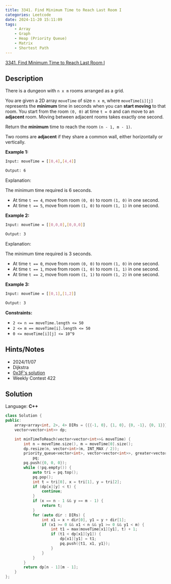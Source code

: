 ```yaml
---
title: 3341. Find Minimum Time to Reach Last Room I
categories: Leetcode
date: 2024-11-20 15:11:09
tags:
    - Array
    - Graph
    - Heap (Priority Queue)
    - Matrix
    - Shortest Path
---
```


[3341. Find Minimum Time to Reach Last Room I](https://leetcode.com/problems/find-minimum-time-to-reach-last-room-i/description/)

## Description

There is a dungeon with `n x m` rooms arranged as a grid.

You are given a 2D array `moveTime` of size `n x m`, where `moveTime[i][j]` represents the **minimum**  time in seconds when you can **start moving**  to that room. You start from the room `(0, 0)` at time `t = 0` and can move to an **adjacent**  room. Moving between adjacent rooms takes exactly one second.

Return the **minimum**  time to reach the room `(n - 1, m - 1)`.

Two rooms are **adjacent**  if they share a common wall, either horizontally or vertically.

**Example 1:**

```bash
Input: moveTime = [[0,4],[4,4]]

Output: 6
```

Explanation:

The minimum time required is 6 seconds.

- At time `t == 4`, move from room `(0, 0)` to room `(1, 0)` in one second.
- At time `t == 5`, move from room `(1, 0)` to room `(1, 1)` in one second.

**Example 2:**

```bash
Input: moveTime = [[0,0,0],[0,0,0]]

Output: 3
```

Explanation:

The minimum time required is 3 seconds.

- At time `t == 0`, move from room `(0, 0)` to room `(1, 0)` in one second.
- At time `t == 1`, move from room `(1, 0)` to room `(1, 1)` in one second.
- At time `t == 2`, move from room `(1, 1)` to room `(1, 2)` in one second.

**Example 3:**

```bash
Input: moveTime = [[0,1],[1,2]]

Output: 3
```

**Constraints:**

- `2 <= n == moveTime.length <= 50`
- `2 <= m == moveTime[i].length <= 50`
- `0 <= moveTime[i][j] <= 10^9`

## Hints/Notes

- 2024/11/07
- Dijkstra
- [0x3F's solution](https://leetcode.cn/problems/find-minimum-time-to-reach-last-room-i/solution/dijkstra-zui-duan-lu-pythonjavacgo-by-en-7nj3/)
- Weekly Contest 422

## Solution

Language: **C++**

```C++
class Solution {
public:
    array<array<int, 2>, 4> DIRs = {{{-1, 0}, {1, 0}, {0, -1}, {0, 1}}};
    vector<vector<int>> dp;

    int minTimeToReach(vector<vector<int>>& moveTime) {
        int n = moveTime.size(), m = moveTime[0].size();
        dp.resize(n, vector<int>(m, INT_MAX / 2));
        priority_queue<vector<int>, vector<vector<int>>, greater<vector<int>>>
            pq;
        pq.push({0, 0, 0});
        while (!pq.empty()) {
            auto tri = pq.top();
            pq.pop();
            int t = tri[0], x = tri[1], y = tri[2];
            if (dp[x][y] < t) {
                continue;
            }
            if (x == n - 1 && y == m - 1) {
                return t;
            }
            for (auto dir : DIRs) {
                int x1 = x + dir[0], y1 = y + dir[1];
                if (x1 >= 0 && x1 < n && y1 >= 0 && y1 < m) {
                    int t1 = max(moveTime[x1][y1], t) + 1;
                    if (t1 < dp[x1][y1]) {
                        dp[x1][y1] = t1;
                        pq.push({t1, x1, y1});
                    }
                }
            }
        }
        return dp[n - 1][m - 1];
    }
};
```
